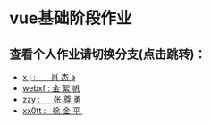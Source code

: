 # vue基础阶段作业
## 查看个人作业请切换分支(点击跳转)：
<ul>
<li><a href="https://github.com/xx0tt-public/testPublic/tree/xj"  > x&nbsp;j&nbsp;:&nbsp; &nbsp;  &nbsp;&nbsp;&nbsp;肖&nbsp;杰 a </a></li>
<li><a href="https://github.com/xx0tt-public/testPublic/tree/webxf"> webxf&nbsp;:  金&nbsp;絮&nbsp;帆 </a></li>
<li><a href="https://github.com/bianling/vue-one"> zzy&nbsp;:&nbsp; &nbsp;  &nbsp;&nbsp;张&nbsp;尊&nbsp;勇</a></li>
<li><a href="https://github.com/xx0tt-public/testPublic/tree/xx0tt"> xx0tt&nbsp;:&nbsp;  &nbsp;徐&nbsp;金&nbsp;平&nbsp; </a></li>
</ul>
